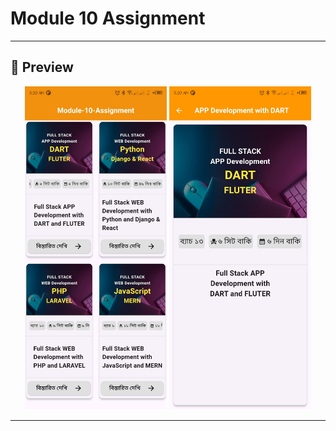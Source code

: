 # Module 10 Assignment

---

## 📸 Preview

<p align="center">
  <img src="assignment/assets/images/1st.jpg" alt="First Image" width="45%" />
  <img src="assignment/assets/images/2nd.jpg" alt="Second Image" width="45%" />
</p>

---
